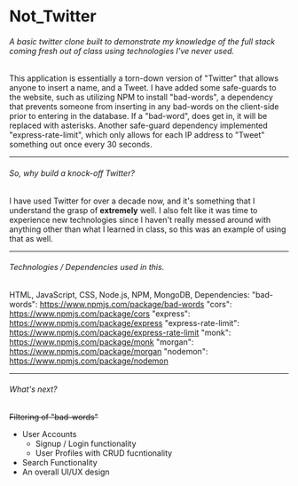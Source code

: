 # Not_Twitter
###### A basic twitter clone built to demonstrate my knowledge of the full stack coming fresh out of class using technologies I've never used.
This application is essentially a torn-down version of "Twitter" that allows anyone to insert a name, and a Tweet. I have added some safe-guards to the website, such as utilizing NPM to install "bad-words", a dependency that prevents someone from inserting in any bad-words on the client-side prior to entering in the database. If a "bad-word", does get in, it will be replaced with asterisks. Another safe-guard dependency implemented "express-rate-limit", which only allows for each IP address to "Tweet" something out once every 30 seconds.
<hr/>

###### So, why build a knock-off Twitter?
I have used Twitter for over a decade now, and it's something that I understand the grasp of **extremely** well. I also felt like it was time to experience new technologies since I haven't really messed around with anything other than what I learned in class, so this was an example of using that as well.
<hr/>

###### Technologies / Dependencies used in this.
HTML, JavaScript, CSS, Node.js, NPM, MongoDB,
Dependencies: 
"bad-words": https://www.npmjs.com/package/bad-words
"cors": https://www.npmjs.com/package/cors
"express": https://www.npmjs.com/package/express
"express-rate-limit": https://www.npmjs.com/package/express-rate-limit
"monk": https://www.npmjs.com/package/monk
"morgan": https://www.npmjs.com/package/morgan
"nodemon": https://www.npmjs.com/package/nodemon
<hr/>

###### What's next?
~~Filtering of "bad-words"~~
+ User Accounts
    - Signup / Login functionality
    - User Profiles with CRUD fucntionality
+ Search Functionality
+ An overall UI/UX design
